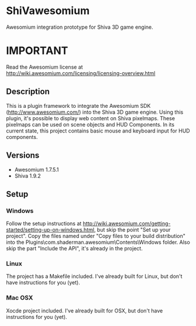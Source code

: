 # ShiVawesomium
Awesomium integration prototype for Shiva 3D game engine.

# IMPORTANT #
Read the Awesomium license at http://wiki.awesomium.com/licensing/licensing-overview.html

## Description ##
This is a plugin framework to integrate the Awesomium SDK (http://www.awesomium.com/) into the Shiva 3D game engine. Using this plugin, it's possible to display web content on Shiva pixelmaps. These pixelmaps can be used on scene objects and HUD Components.
In its current state, this project contains basic mouse and keyboard input for HUD components.

## Versions ##
* Awesomium 1.7.5.1
* Shiva 1.9.2

## Setup ##
### Windows ###
Follow the setup instructions at http://wiki.awesomium.com/getting-started/setting-up-on-windows.html, but skip the point "Set up your project". Copy the files named under "Copy files to your build distribution" into the Plugins\com.shaderman.awesomium\Contents\Windows folder. Also skip the part "Include the API", it's already in the project.

### Linux ###
The project has a Makefile included. I've already built for Linux, but don't have instructions for you (yet).

### Mac OSX ###
Xocde project included. I've already built for OSX, but don't have instructions for you (yet).
